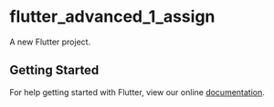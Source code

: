 # flutter_advanced_1_assign

A new Flutter project.

## Getting Started

For help getting started with Flutter, view our online
[documentation](https://flutter.io/).
